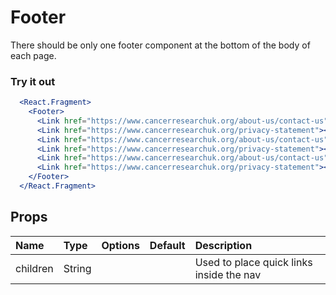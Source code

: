 # Footer

There should be only one footer component at the bottom of the body of each page.

### Try it out

```.jsx
  <React.Fragment>
    <Footer>
      <Link href="https://www.cancerresearchuk.org/about-us/contact-us"><Span fontSize="small" fontWeight="700">Contact us</Span></Link>
      <Link href="https://www.cancerresearchuk.org/privacy-statement"><Span fontSize="small" fontWeight="700">Privacy</Span></Link>
      <Link href="https://www.cancerresearchuk.org/about-us/contact-us"><Span fontSize="small" fontWeight="700">Contact us</Span></Link>
      <Link href="https://www.cancerresearchuk.org/privacy-statement"><Span fontSize="small" fontWeight="700">Privacy</Span></Link>
      <Link href="https://www.cancerresearchuk.org/about-us/contact-us"><Span fontSize="small" fontWeight="700">Contact us</Span></Link>
      <Link href="https://www.cancerresearchuk.org/privacy-statement"><Span fontSize="small" fontWeight="700">Privacy</Span></Link>
    </Footer>
  </React.Fragment>
```

## Props

| Name     | Type   | Options | Default | Description                              |
| :------- | :----- | :-----: | :------ | :--------------------------------------- |
| children | String |         |         | Used to place quick links inside the nav |

